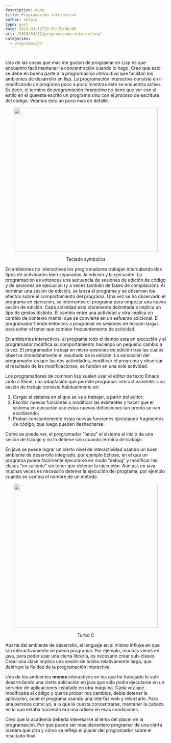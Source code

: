 ```yaml
---
description: none
title: Programación interactiva
author: sergio
type: post
date: 2010-03-12T18:58:29+00:00
url: /2010/03/12/programacion-interactiva/
categories:
  - programación

---
```

Una de las cosas que mas me gustan de programar en Lisp es que encuentro facil mantener la concentración cuando lo hago. Creo que esto se debe en buena parte a la _programación interactiva_ que facilitan los ambientes de desarrollo en lisp. La programación interactiva consiste en ir modificando un programa poco a poco mientras éste se encuentra activo. Es decir, el termino de _programación interactiva_ no tiene que ver con el estilo en el queesta escrito un programa sino con el _proceso_ de escritura del código. Veamos esto un poco mas en detalle.

<p style="text-align: center">
  <img class="aligncenter" src="http://upload.wikimedia.org/wikipedia/commons/9/9a/Symbolics-keyboard.jpg" alt="" width="450" />
</p>

<p style="text-align: center">
  Teclado symbolics
</p>

En ambientes no interactivos los programadores trabajan intercalando dos tipos de actividades bien separadas: la edición y la ejecución. La programación es entonces una secuencia de sesiones de edición de código y de sesiones de ejecución (y a veces también de fases de compilación). Al terminar una sesión de edición, se lanza el programa y se observan los efectos sobre el comportamiento del programa. Una vez se ha observado el programa en ejecución, se interrumpe el programa para empezar una nueva sesión de edición. Cada actividad esta claramente delimitada e implica un tipo de gestos distinto. El cambio entre una actividad y otra implica un cambio de contexto mental que se convierte en un esfuerzo adicional. El programador tiende entonces a programar en sesiones de edición largas para evitar el tener que cambiar frecuentemente de actividad.

En ambientes interactivos, el programa todo el tiempo esta en ejecución y el programador modifica su comportamiento haciendo un pequeño cambio a la vez. El programador trabaja en micro-sesiones de edición tras las cuales observa inmediatamente el resultado de la edición. La sensación del programador es que las dos actividades, modificar el programa y observar el resultado de las modificaciones, se funden en una sola actividad.

Los programadores de common lisp suelen usar el editor de texto Emacs junto a Slime, una adaptación que permite programar interactivamente. Una sesión de trabajo consiste habitualmente en:

  1. Cargar el sistema en el que se va a trabajar, a partir del editor;
  2. Escribir nuevas funciones o modificar las existentes y hacer que el sistema en ejecución use estas nuevas definiciones tan pronto se van escribiendo;
  3. Probar constantemente estas nuevas funciones ejecutando fragmentos de código, que luego pueden deshecharse.

Como se puede ver, el programador &#8220;lanza&#8221; el sistema al inicio de una sesión de trabajo y no lo detiene sino cuando termina de trabajar.

En java se puede lograr un cierto nivel de interactividad usando un buen ambiente de desarrollo integrado, por ejemplo Eclipse, en el que un programa puede facilmente ejecutarse en modo &#8220;debug&#8221; y modificar las clases &#8220;en caliente&#8221; sin tener que detener la ejecución. Aún así, en java muchas veces es necesario detener la ejecución del programa, por ejemplo cuando se cambia el nombre de un método.

<p style="text-align: center">
  <img class="aligncenter" src="http://upload.wikimedia.org/wikipedia/en/c/cb/Tc15startup.png" alt="" width="450" />
</p>

<p style="text-align: center">
  Turbo C
</p>

Aparte del ambiente de desarrollo, el lenguaje en si mismo influye en que tan interactivamente se pueda programar. Por ejemplo, muchas veces en java, para poder usar una cierta librería, es necesario crear sub-clases. Crear una clase implica una sesión de tecleo relativamente larga, que destruye la fluidez de la programación interactiva.

Uno de los ambientes **menos** interactivos en los que he trabajado lo sufrí desarrollando una cierta aplicación en java que solo podia ejecutarse en un servidor de aplicaciones instalado en otra máquina. Cada vez que modificaba el código y queria probar mis cambios, debia detener la aplicación, subir el programa usando una interfaz web y relanzarlo. Para una persona como yo, a la que le cuesta concentrarse, mantener la cabeza en lo que estaba haciendo era una odisea en esas condiciones.

Creo que la academia debería interesarse al tema del placer en la programación. Por que puede ser mas placentero programar de una cierta manera que otra y cómo se refleja el placer del programador sobre el resultado final.
